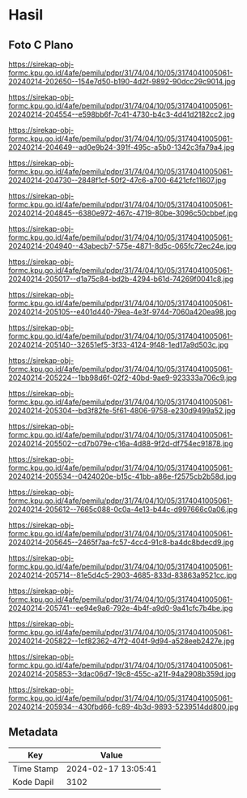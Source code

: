 # Hasil

## Foto C Plano

https://sirekap-obj-formc.kpu.go.id/4afe/pemilu/pdpr/31/74/04/10/05/3174041005061-20240214-202650--154e7d50-b190-4d2f-9892-90dcc29c9014.jpg

https://sirekap-obj-formc.kpu.go.id/4afe/pemilu/pdpr/31/74/04/10/05/3174041005061-20240214-204554--e598bb6f-7c41-4730-b4c3-4d41d2182cc2.jpg

https://sirekap-obj-formc.kpu.go.id/4afe/pemilu/pdpr/31/74/04/10/05/3174041005061-20240214-204649--ad0e9b24-391f-495c-a5b0-1342c3fa79a4.jpg

https://sirekap-obj-formc.kpu.go.id/4afe/pemilu/pdpr/31/74/04/10/05/3174041005061-20240214-204730--2848f1cf-50f2-47c6-a700-6421cfc11607.jpg

https://sirekap-obj-formc.kpu.go.id/4afe/pemilu/pdpr/31/74/04/10/05/3174041005061-20240214-204845--6380e972-467c-4719-80be-3096c50cbbef.jpg

https://sirekap-obj-formc.kpu.go.id/4afe/pemilu/pdpr/31/74/04/10/05/3174041005061-20240214-204940--43abecb7-575e-4871-8d5c-065fc72ec24e.jpg

https://sirekap-obj-formc.kpu.go.id/4afe/pemilu/pdpr/31/74/04/10/05/3174041005061-20240214-205017--d1a75c84-bd2b-4294-b61d-74269f0041c8.jpg

https://sirekap-obj-formc.kpu.go.id/4afe/pemilu/pdpr/31/74/04/10/05/3174041005061-20240214-205105--e401d440-79ea-4e3f-9744-7060a420ea98.jpg

https://sirekap-obj-formc.kpu.go.id/4afe/pemilu/pdpr/31/74/04/10/05/3174041005061-20240214-205140--32651ef5-3f33-4124-9f48-1ed17a9d503c.jpg

https://sirekap-obj-formc.kpu.go.id/4afe/pemilu/pdpr/31/74/04/10/05/3174041005061-20240214-205224--1bb98d6f-02f2-40bd-9ae9-923333a706c9.jpg

https://sirekap-obj-formc.kpu.go.id/4afe/pemilu/pdpr/31/74/04/10/05/3174041005061-20240214-205304--bd3f82fe-5f61-4806-9758-e230d9499a52.jpg

https://sirekap-obj-formc.kpu.go.id/4afe/pemilu/pdpr/31/74/04/10/05/3174041005061-20240214-205502--cd7b079e-c16a-4d88-9f2d-df754ec91878.jpg

https://sirekap-obj-formc.kpu.go.id/4afe/pemilu/pdpr/31/74/04/10/05/3174041005061-20240214-205534--0424020e-b15c-41bb-a86e-f2575cb2b58d.jpg

https://sirekap-obj-formc.kpu.go.id/4afe/pemilu/pdpr/31/74/04/10/05/3174041005061-20240214-205612--7665c088-0c0a-4e13-b44c-d997666c0a06.jpg

https://sirekap-obj-formc.kpu.go.id/4afe/pemilu/pdpr/31/74/04/10/05/3174041005061-20240214-205645--2465f7aa-fc57-4cc4-91c8-ba4dc8bdecd9.jpg

https://sirekap-obj-formc.kpu.go.id/4afe/pemilu/pdpr/31/74/04/10/05/3174041005061-20240214-205714--81e5d4c5-2903-4685-833d-83863a9521cc.jpg

https://sirekap-obj-formc.kpu.go.id/4afe/pemilu/pdpr/31/74/04/10/05/3174041005061-20240214-205741--ee94e9a6-792e-4b4f-a9d0-9a41cfc7b4be.jpg

https://sirekap-obj-formc.kpu.go.id/4afe/pemilu/pdpr/31/74/04/10/05/3174041005061-20240214-205822--1cf82362-47f2-404f-9d94-a528eeb2427e.jpg

https://sirekap-obj-formc.kpu.go.id/4afe/pemilu/pdpr/31/74/04/10/05/3174041005061-20240214-205853--3dac06d7-19c8-455c-a21f-94a2908b359d.jpg

https://sirekap-obj-formc.kpu.go.id/4afe/pemilu/pdpr/31/74/04/10/05/3174041005061-20240214-205934--430fbd66-fc89-4b3d-9893-5239514dd800.jpg


## Metadata

| Key        | Value               |
| ---------- | ------------------- |
| Time Stamp | 2024-02-17 13:05:41 |
| Kode Dapil | 3102                |



